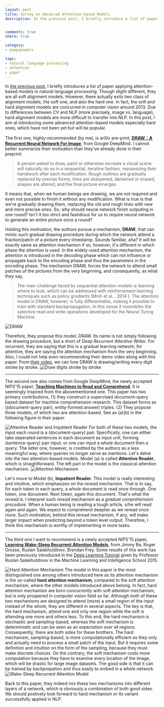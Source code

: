 ```yaml
---
layout: post
title: Survey on Advanced Attention-based Models
description: In the previous post, I briefly introduce a list of paper applying attention-based models in natural language processing. Though slight different, they are all soft alignment models. However, there actually exits two class of alignment models, the soft one, and also the hard one. In fact, the soft and hard alignment models are concurred in computer vision around 2013. Due to differences between CV and NLP (more precisely, image vs. language), hard alignment models are more difficult to transfer into NLP. In this post, I aim at introducing some advanced attention-based models especially hard ones, which have not been yet but will be popular.


comments: true
share: true

category:
- peppypapers

tags:
- natural language processing
- attention
- paper
---
```


In [the previous post](http://yanran.li/peppypapers/2015/10/07/survey-attention-model-1.html), I briefly introduces a list of paper applying attention-based models in natural language processing. Though slight different, they are all soft alignment models. However, there actually exits two class of alignment models, the soft one, and also the hard one. In fact, the soft and hard alignment models are concurred in computer vision around 2013. Due to differences between CV and NLP (more precisely, image vs. language), hard alignment models are more difficult to transfer into NLP. In this post, I aim at introducing some advanced attention-based models especially hard ones, which have not been yet but will be popular.

The first one, highly-recommended (by me), is arXiv pre-print, [**DRAW：A Recurrent Neural Network For Image**](http://arxiv.org/pdf/1502.04623.pdf), from Google DeepMind. I cannot better summarize their motivation than they've already done in their preprint:

> A person asked to draw, paint or otherwise recreate a visual scene will naturally do so in a sequential, iterative fashion, reassessing their handiwork after each modification. Rough outlines are gradually replaced by precise forms, lines are sharpened, darkened or erased, shapes are altered, and the final picture emerges.

It means that, when we human beings are drawing, we are not required and even not possible to finish it without any modification. What is true is that we're gradually drawing them, replacing the old and rough lines with new and more precise ones. So, why should neural network finish outputing in one round? Isn't it too strict and fastidious for us to require neural network to generate an entire picture once a round? 

Holding this motivation, the authors pursue a mechanism, **DRAW**, that can mimic such gradual drawing procedure during which the network attend a fraction/patch of a picture every timestamp. Sounds familiar, aha? It will be exactly same as attention mechanism if so, however, it's different in which phase the attention is used. In the widely-used attention mechanism, the attention is introduced in the decoding phase which can not influence or propagate back to the encoding phase and thus the parameters in the encoding phase. The mechanism DRAW, forces the network to attend small patches of the pictures from the very beginning, and consequently, as what they say,

> The main challenge faced by sequential attention models is learning where to look, which can be addressed with reinforcement learning techniques such as policy gradients (Mnih et al. , 2014 ). The attention model in DRAW, however, is fully differentiable, making it possible to train with standard backpropagation. In this sense it resembles the selective read and write operations developed for the Neural Turing Machine.

![DRAW](/images/attention-5-1.png)

Therefore, they propose this model, DRAW. Its name is not simply following the drawing procedure, but a short of *Deep Recurrent Attentive Writer*. For recurrent, they are saying that this is a gradual learning network; for attentive, they are saying the attention mechanism from the very beginning. Also, I could not help even recommending their demo video along with this paper. From [their video](https://www.youtube.com/watch?v=Zt-7MI9eKEo), we can how DRAW is drawing/writing every digit stroke by stroke.
![Draw digits stroke by stroke](/images/attention-5-2.png)

---------------------------------------

The second one also comes from Google DeepMind, the newly accepted NIPS'15 paper, [**Teaching Machines to Read and Comprehend**](http://arxiv.org/abs/1506.03340). It is seemingly inspired from the abovementioned one. This paper has two primary contributions, (1) they construct a supervised document-query based dataset for machine comprehension research. This dataset forms as ((document-query pair), entity-formed answer) triples. (2) They propose three models, of which two are attention-based. See as (a)(b) in the following figure in their paper.

![Attentive Reader and Impatient Reader](/images/attention-6.png)
For both of these two models, the input each round is a (document-query) pair. Specifically, one can either take seperated sentences in each document as input unit, forming (sentence-query) pair input; or one can input a whole document then a query. The latter one, however, is credited by the authors as a less meaningful way, where queries no longer serve as mentions. Let's delve into the two attention-based models. Model (a) is called **Attentive Reader**, which is straightforward. The left part in the model is the classical attention mechanism. 
![Attention Mechanism](/images/attention-1-2.png)

Let's move to Model (b), **Impatient Reader**. This model is really interesting and intuitive, which emphasizes on the *reread* mechanism. That is to say, for each token in each query, a whole document is read once through. One token, one document. Next token, again this document. That's what the *reread* is. I interpret such *reread* mechanism as a *gradual comprehension procedure*. When a human being is reading a tough article, s/he will read again and again. We expect to comprehend deeplier as we reread once more. Such motivation, behind this reread mechanism, if any, will make larger impact when predicting beyond a token level output. Therefore, I think this mechanism is worthy of implementing in more tasks.

---------------------------------------

The third one I want to recommend is a newly accepted NIPS'15 paper, [**Learning Wake-Sleep Recurrent Attention Models**](http://arxiv.org/abs/1509.06812), from Jimmy Ba, Roger Grosse, Ruslan Salakhutdinov, Brendan Frey. Some results of this work has been previously introduced in the [Deep Learning Tutorial](http://machinelearning2015.ru/ru/node/76) given by Professor Ruslan Salakhutdinov in the Machine Learning and Intelligence School 2015. 

![Hard Attention Mechanism](/images/attention-7-1.png)
The model in this paper is the most distinguished one among others introduced here as its attention mechanism is the so-called **hard attention mechanism**, compared to the soft attention mechanism, where the other models introduced above belong. In fact, hard attention mechanism are born concurrently with soft attention mechanism, but is only prospered in computer vision field so far. Although both of these two mechanisms are designed to attend (more) a small region of the input instead of the whole, they are different in several aspects. The key is that, the hard mechanism, attend one and only one region while the soft is attending one more and others less. To this end, the hard mechanism is stochastic and sampling-based, whereas the soft mechanism is deterministic and can be seen as an expectation over all regions. Consequently, there are both sides for these brothers. The hard mechanism, sampling-based, is more computationally efficient as they only and actually need to process a small patch of the input. But it requires some definition and intuition on the form of the sampling, because they must make discrete choices. On the contrary, the soft mechanism costs more computation because they have to examine every location of the image, which will be drastic for large image datasets. The good side is that it can be trained by backpropation and thus easily to embed in a whole network.
![Wake-Sleep Recurrent Attention Model](/images/attention-7-2.png)

Back to this paper, they indeed mix these two mechanisms into different layers of a network, which is obviously a combination of both good sides. We should postively look forward to hard mechanism or its variant successfully applied in NLP.

